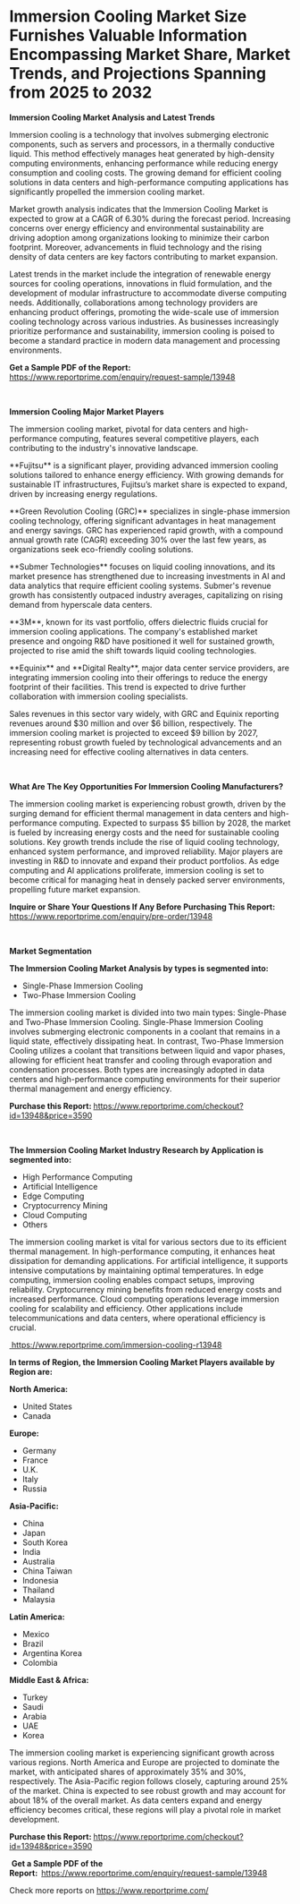 <p><h1>Immersion Cooling Market Size Furnishes Valuable Information Encompassing Market Share, Market Trends, and Projections Spanning from 2025 to 2032</h1></p><p><strong>Immersion Cooling Market Analysis and Latest Trends</strong></p>
<p><p>Immersion cooling is a technology that involves submerging electronic components, such as servers and processors, in a thermally conductive liquid. This method effectively manages heat generated by high-density computing environments, enhancing performance while reducing energy consumption and cooling costs. The growing demand for efficient cooling solutions in data centers and high-performance computing applications has significantly propelled the immersion cooling market.</p><p>Market growth analysis indicates that the Immersion Cooling Market is expected to grow at a CAGR of 6.30% during the forecast period. Increasing concerns over energy efficiency and environmental sustainability are driving adoption among organizations looking to minimize their carbon footprint. Moreover, advancements in fluid technology and the rising density of data centers are key factors contributing to market expansion.</p><p>Latest trends in the market include the integration of renewable energy sources for cooling operations, innovations in fluid formulation, and the development of modular infrastructure to accommodate diverse computing needs. Additionally, collaborations among technology providers are enhancing product offerings, promoting the wide-scale use of immersion cooling technology across various industries. As businesses increasingly prioritize performance and sustainability, immersion cooling is poised to become a standard practice in modern data management and processing environments.</p></p>
<p><strong>Get a Sample PDF of the Report:&nbsp;</strong> <a href="https://www.reportprime.com/enquiry/request-sample/13948?utm_campaign=2333&utm_medium=2&utm_source=Github&utm_content=ia&utm_term=20032025&utm_id=immersion-cooling">https://www.reportprime.com/enquiry/request-sample/13948</a></p>
<p>&nbsp;</p>
<p><strong>Immersion Cooling Major Market Players</strong></p>
<p><p>The immersion cooling market, pivotal for data centers and high-performance computing, features several competitive players, each contributing to the industry's innovative landscape.</p><p>**Fujitsu** is a significant player, providing advanced immersion cooling solutions tailored to enhance energy efficiency. With growing demands for sustainable IT infrastructures, Fujitsu’s market share is expected to expand, driven by increasing energy regulations.</p><p>**Green Revolution Cooling (GRC)** specializes in single-phase immersion cooling technology, offering significant advantages in heat management and energy savings. GRC has experienced rapid growth, with a compound annual growth rate (CAGR) exceeding 30% over the last few years, as organizations seek eco-friendly cooling solutions.</p><p>**Submer Technologies** focuses on liquid cooling innovations, and its market presence has strengthened due to increasing investments in AI and data analytics that require efficient cooling systems. Submer's revenue growth has consistently outpaced industry averages, capitalizing on rising demand from hyperscale data centers.</p><p>**3M**, known for its vast portfolio, offers dielectric fluids crucial for immersion cooling applications. The company's established market presence and ongoing R&D have positioned it well for sustained growth, projected to rise amid the shift towards liquid cooling technologies.</p><p>**Equinix** and **Digital Realty**, major data center service providers, are integrating immersion cooling into their offerings to reduce the energy footprint of their facilities. This trend is expected to drive further collaboration with immersion cooling specialists.</p><p>Sales revenues in this sector vary widely, with GRC and Equinix reporting revenues around $30 million and over $6 billion, respectively. The immersion cooling market is projected to exceed $9 billion by 2027, representing robust growth fueled by technological advancements and an increasing need for effective cooling alternatives in data centers.</p></p>
<p>&nbsp;</p>
<p><strong>What Are The Key Opportunities For Immersion Cooling Manufacturers?</strong></p>
<p><p>The immersion cooling market is experiencing robust growth, driven by the surging demand for efficient thermal management in data centers and high-performance computing. Expected to surpass $5 billion by 2028, the market is fueled by increasing energy costs and the need for sustainable cooling solutions. Key growth trends include the rise of liquid cooling technology, enhanced system performance, and improved reliability. Major players are investing in R&D to innovate and expand their product portfolios. As edge computing and AI applications proliferate, immersion cooling is set to become critical for managing heat in densely packed server environments, propelling future market expansion.</p></p>
<p><strong>Inquire or Share Your Questions If Any Before Purchasing This Report:</strong> <a href="https://www.reportprime.com/enquiry/pre-order/13948?utm_campaign=2333&utm_medium=2&utm_source=Github&utm_content=ia&utm_term=20032025&utm_id=immersion-cooling">https://www.reportprime.com/enquiry/pre-order/13948</a></p>
<p>&nbsp;</p>
<p><strong>Market Segmentation</strong></p>
<p><strong>The Immersion Cooling Market Analysis by types is segmented into:</strong></p>
<p><ul><li>Single-Phase Immersion Cooling</li><li>Two-Phase Immersion Cooling</li></ul></p>
<p><p>The immersion cooling market is divided into two main types: Single-Phase and Two-Phase Immersion Cooling. Single-Phase Immersion Cooling involves submerging electronic components in a coolant that remains in a liquid state, effectively dissipating heat. In contrast, Two-Phase Immersion Cooling utilizes a coolant that transitions between liquid and vapor phases, allowing for efficient heat transfer and cooling through evaporation and condensation processes. Both types are increasingly adopted in data centers and high-performance computing environments for their superior thermal management and energy efficiency.</p></p>
<p><strong>Purchase this Report:&nbsp;</strong><a href="https://www.reportprime.com/checkout?id=13948&price=3590&utm_campaign=2333&utm_medium=2&utm_source=Github&utm_content=ia&utm_term=20032025&utm_id=immersion-cooling">https://www.reportprime.com/checkout?id=13948&price=3590</a></p>
<p>&nbsp;</p>
<p><strong>The Immersion Cooling Market Industry Research by Application is segmented into:</strong></p>
<p><ul><li>High Performance Computing</li><li>Artificial Intelligence</li><li>Edge Computing</li><li>Cryptocurrency Mining</li><li>Cloud Computing</li><li>Others</li></ul></p>
<p><p>The immersion cooling market is vital for various sectors due to its efficient thermal management. In high-performance computing, it enhances heat dissipation for demanding applications. For artificial intelligence, it supports intensive computations by maintaining optimal temperatures. In edge computing, immersion cooling enables compact setups, improving reliability. Cryptocurrency mining benefits from reduced energy costs and increased performance. Cloud computing operations leverage immersion cooling for scalability and efficiency. Other applications include telecommunications and data centers, where operational efficiency is crucial.</p></p>
<p><a href="https://www.reportprime.com/immersion-cooling-r13948?utm_campaign=2333&utm_medium=2&utm_source=Github&utm_content=ia&utm_term=20032025&utm_id=immersion-cooling">&nbsp;https://www.reportprime.com/immersion-cooling-r13948</a></p>
<p><strong>In terms of Region, the Immersion Cooling Market Players available by Region are:</strong></p>
<p>
    <p> <strong> North America: </strong>
        <ul>
            <li>United States</li>
            <li>Canada</li>
        </ul>
        </p> 
    <p> <strong> Europe: </strong>
        <ul>
            <li>Germany</li>
            <li>France</li>
            <li>U.K.</li>
            <li>Italy</li>
            <li>Russia</li>
        </ul>
        </p> 
    <p> <strong> Asia-Pacific: </strong>
        <ul>
            <li>China</li>
            <li>Japan</li>
            <li>South Korea</li>
            <li>India</li>
            <li>Australia</li>
            <li>China Taiwan</li>
            <li>Indonesia</li>
            <li>Thailand</li>
            <li>Malaysia</li>
        </ul>
        </p> 
    <p> <strong> Latin America: </strong>
        <ul>
            <li>Mexico</li>
            <li>Brazil</li>
            <li>Argentina Korea</li>
            <li>Colombia</li>
        </ul>
        </p> 
    <p> <strong> Middle East & Africa: </strong>
        <ul>
            <li>Turkey</li>
            <li>Saudi</li>
            <li>Arabia</li>
            <li>UAE</li>
            <li>Korea</li>
        </ul>
    </p>
    </p>
<p><p>The immersion cooling market is experiencing significant growth across various regions. North America and Europe are projected to dominate the market, with anticipated shares of approximately 35% and 30%, respectively. The Asia-Pacific region follows closely, capturing around 25% of the market. China is expected to see robust growth and may account for about 18% of the overall market. As data centers expand and energy efficiency becomes critical, these regions will play a pivotal role in market development.</p></p>
<p><strong>Purchase this Report: </strong><a href="https://www.reportprime.com/checkout?id=13948&price=3590&utm_campaign=2333&utm_medium=2&utm_source=Github&utm_content=ia&utm_term=20032025&utm_id=immersion-cooling">https://www.reportprime.com/checkout?id=13948&price=3590</a></p>
<p>&nbsp;<strong>Get a Sample PDF of the Report:&nbsp;&nbsp;</strong><a href="https://www.reportprime.com/enquiry/request-sample/13948?utm_campaign=2333&utm_medium=2&utm_source=Github&utm_content=ia&utm_term=20032025&utm_id=immersion-cooling">https://www.reportprime.com/enquiry/request-sample/13948</a></p>
<p><strong></strong></p>
<p>Check more reports on <a href="https://www.reportprime.com/?utm_campaign=2333&utm_medium=2&utm_source=Github&utm_content=ia&utm_term=20032025&utm_id=immersion-cooling">https://www.reportprime.com/</a></p>
